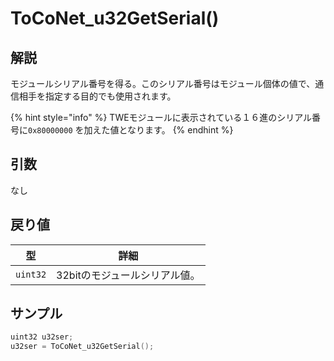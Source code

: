 # ToCoNet_u32GetSerial()

## 解説

モジュールシリアル番号を得る。このシリアル番号はモジュール個体の値で、通信相手を指定する目的でも使用されます。

{% hint style="info" %}
TWEモジュールに表示されている１６進のシリアル番号に`0x80000000` を加えた値となります。
{% endhint %}

## 引数

なし

## 戻り値

| 型        | 詳細                |
| -------- | ----------------- |
| `uint32` | 32bitのモジュールシリアル値。 |

## サンプル

```c
uint32 u32ser;
u32ser = ToCoNet_u32GetSerial();
```

